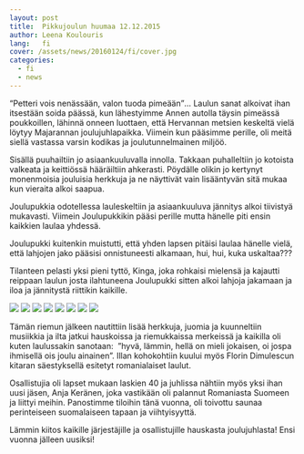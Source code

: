 ```yaml
---
layout: post
title:  Pikkujoulun huumaa 12.12.2015
author: Leena Koulouris
lang:   fi
cover: /assets/news/20160124/fi/cover.jpg
categories:
  - fi
  - news
---
```


<q>Petteri vois nenässään, valon tuoda pimeään</q>… Laulun sanat alkoivat ihan itsestään soida päässä, kun lähestyimme Annen autolla täysin pimeässä poukkoillen, lähinnä onneen luottaen, että Hervannan metsien keskeltä vielä löytyy Majarannan joulujuhlapaikka. Viimein kun pääsimme perille, oli meitä siellä vastassa varsin kodikas ja joulutunnelmainen miljöö.

Sisällä puuhailtiin jo asiaankuuluvalla innolla. Takkaan puhalleltiin jo kotoista valkeata ja keittiössä hääräiltiin ahkerasti. Pöydälle olikin jo kertynyt monenmoisia jouluisia herkkuja ja ne näyttivät vain lisääntyvän sitä mukaa kun vieraita alkoi saapua.

Joulupukkia odotellessa lauleskeltiin ja asiaankuuluva jännitys alkoi tiivistyä mukavasti. Viimein Joulupukkikin pääsi perille mutta hänelle piti ensin kaikkien laulaa yhdessä.

Joulupukki kuitenkin muistutti, että yhden lapsen pitäisi laulaa hänelle vielä, että lahjojen jako pääsisi onnistuneesti alkamaan, hui, hui, kuka uskaltaa???

Tilanteen pelasti yksi pieni tyttö, Kinga, joka rohkaisi mielensä ja kajautti reippaan laulun josta ilahtuneena Joulupukki sitten alkoi lahjoja jakamaan ja iloa ja jännitystä riittikin kaikille.

<div class="photos-grid" data-columns>
  <img src="/assets/news/20160124/fi/0.jpg">
  <img src="/assets/news/20160124/fi/1.jpg">
  <img src="/assets/news/20160124/fi/2.jpg">
  <img src="/assets/news/20160124/fi/3.jpg">
  <img src="/assets/news/20160124/fi/5.jpg">
  <img src="/assets/news/20160124/fi/4.jpg">
  <img src="/assets/news/20160124/fi/6.jpg">
  <img src="/assets/news/20160124/fi/7.jpg">
</div>

Tämän riemun jälkeen nautittiin lisää herkkuja, juomia ja kuunneltiin musiikkia ja ilta jatkui hauskoissa ja riemukkaissa merkeissä ja kaikilla oli kuten laulussakin sanotaan:  ”hyvä, lämmin, hellä on mieli jokaisen, oi jospa ihmisellä ois joulu ainainen”. Illan kohokohtiin kuului myös Florin Dimulescun kitaran säestyksellä esitetyt romanialaiset laulut.

Osallistujia oli lapset mukaan laskien 40 ja juhlissa nähtiin myös yksi ihan uusi jäsen, Anja Keränen, joka vastikään oli palannut Romaniasta Suomeen ja liittyi meihin. Panostimme tiloihin tänä vuonna, oli toivottu saunaa perinteiseen suomalaiseen tapaan ja viihtyisyyttä.

Lämmin kiitos kaikille järjestäjille ja osallistujille hauskasta joulujuhlasta! Ensi vuonna jälleen uusiksi!
